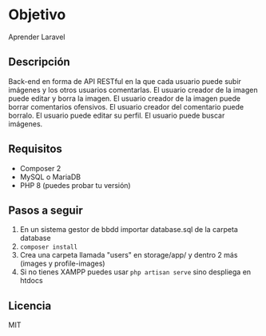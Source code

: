 # Objetivo
Aprender Laravel

## Descripción
Back-end en forma de API RESTful en la que cada usuario puede subir imágenes
y los otros usuarios comentarlas.
El usuario creador de la imagen puede editar y borra la imagen.
El usuario creador de la imagen puede borrar comentarios ofensivos.
El usuario creador del comentario puede borralo.
El usuario puede editar su perfil.
El usuario puede buscar imágenes.

## Requisitos
* Composer 2
* MySQL o MariaDB
* PHP 8 (puedes probar tu versión)

## Pasos a seguir
1. En un sistema gestor de bbdd importar database.sql de la carpeta database
2. `composer install`
3. Crea una carpeta llamada "users" en storage/app/ y dentro 2 más (images y profile-images)
4. Si no tienes XAMPP puedes usar `php artisan serve` sino despliega en htdocs

## Licencia
MIT

